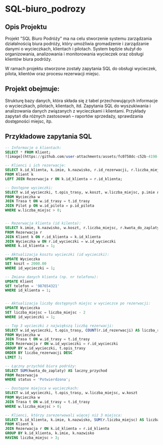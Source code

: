 # SQL-biuro_podrozy

## Opis Projektu

Projekt "SQL Biuro Podróży" ma na celu stworzenie systemu zarządzania działalnością biura podróży, który umożliwia gromadzenie i zarządzanie danymi o wycieczkach, klientach i pilotach. System będzie służył do organizowania, analizowania i monitorowania wycieczek oraz obsługi klientów biura podróży.

W ramach projektu stworzone zostały zapytania SQL do obsługi wycieczek, pilota, klientów oraz procesu rezerwacji miejsc.

## Projekt obejmuje:

Strukturę bazy danych, która składa się z tabel przechowujących informacje o wycieczkach, pilotach, klientach, itd.
Zapytania SQL do wyszukiwania i analizowania danych związanych z wycieczkami i klientami.
Przykłady zapytań dla różnych zastosowań – raportów sprzedaży, sprawdzania dostępności miejsc, itp.

## Przykładowe zapytania SQL

```sql
-- Informacje o klientach:
SELECT * FROM Klient;
![image](https://github.com/user-attachments/assets/fc0758dc-c52b-4198-8e50-4bc2252a9aab)
```
```sql
-- Klienci i ich rezerwacje:
SELECT k.id_klienta, k.imie, k.nazwisko, r.id_rezerwacji, r.liczba_miejsc
FROM Klient k
LEFT JOIN Rezerwacja r ON k.id_klienta = r.id_klienta;

-- Dostępne wycieczki:
SELECT w.id_wycieczki, t.opis_trasy, w.koszt, w.liczba_miejsc, p.imie AS pilot_imie, p.nazwisko AS pilot_nazwisko
FROM Wycieczka w
JOIN Trasa t ON w.id_trasy = t.id_trasy
JOIN Pilot p ON w.id_pilota = p.id_pilota
WHERE w.liczba_miejsc > 0;


-- Rezerwacja klienta (id kilenta):
SELECT k.imie, k.nazwisko, w.koszt, r.liczba_miejsc, r.kwota_do_zaplaty
FROM Rezerwacja r
JOIN Klient k ON r.id_klienta = k.id_klienta
JOIN Wycieczka w ON r.id_wycieczki = w.id_wycieczki
WHERE k.id_klienta = 1;

-- Aktualizacja kosztu wycieczki (id wycieczki):
UPDATE Wycieczka
SET koszt = 2000.00
WHERE id_wycieczki = 1;

-- Zmiana danych klienta (np. nr telefonu):
UPDATE Klient
SET telefon = '987654321'
WHERE id_klienta = 1;


-- Aktualizacja liczby dostępnych miejsc w wycieczce po rezerwacji:
UPDATE Wycieczka
SET liczba_miejsc = liczba_miejsc - 2
WHERE id_wycieczki = 1;

-- Top 3 wycieczki z największą liczbą rezerwacji:
SELECT w.id_wycieczki, t.opis_trasy, COUNT(r.id_rezerwacji) AS liczba_rezerwacji
FROM Wycieczka w
JOIN Trasa t ON w.id_trasy = t.id_trasy
JOIN Rezerwacja r ON w.id_wycieczki = r.id_wycieczki
GROUP BY w.id_wycieczki, t.opis_trasy
ORDER BY liczba_rezerwacji DESC
LIMIT 3;

-- Łączny przychód biura podróży:
SELECT SUM(kwota_do_zaplaty) AS laczny_przychod
FROM Rezerwacja
WHERE status = 'Potwierdzona';

-- Dostępne miejsca w wycieczkach:
SELECT w.id_wycieczki, t.opis_trasy, w.liczba_miejsc, w.koszt
FROM Wycieczka w
JOIN Trasa t ON w.id_trasy = t.id_trasy
WHERE w.liczba_miejsc > 0;

-- Klienci, którzy zarezerwowali więcej niż 3 miejsca:
SELECT k.id_klienta, k.imie, k.nazwisko, SUM(r.liczba_miejsc) AS liczba_miejsc
FROM Klient k
JOIN Rezerwacja r ON k.id_klienta = r.id_klienta
GROUP BY k.id_klienta, k.imie, k.nazwisko
HAVING liczba_miejsc > 3;
